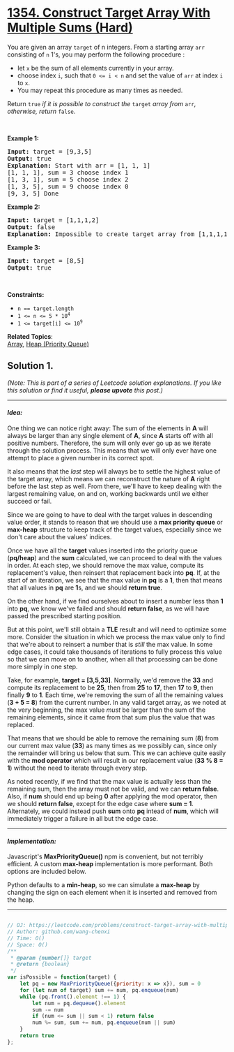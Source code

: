 # [1354. Construct Target Array With Multiple Sums (Hard)](https://leetcode.com/problems/construct-target-array-with-multiple-sums/)

<p>You are given an array <code>target</code> of n integers. From a starting array <code>arr</code> consisting of <code>n</code> 1's, you may perform the following procedure :</p>

<ul>
	<li>let <code>x</code> be the sum of all elements currently in your array.</li>
	<li>choose index <code>i</code>, such that <code>0 &lt;= i &lt; n</code> and set the value of <code>arr</code> at index <code>i</code> to <code>x</code>.</li>
	<li>You may repeat this procedure as many times as needed.</li>
</ul>

<p>Return <code>true</code> <em>if it is possible to construct the</em> <code>target</code> <em>array from</em> <code>arr</code><em>, otherwise, return</em> <code>false</code>.</p>

<p>&nbsp;</p>
<p><strong>Example 1:</strong></p>

<pre><strong>Input:</strong> target = [9,3,5]
<strong>Output:</strong> true
<strong>Explanation:</strong> Start with arr = [1, 1, 1] 
[1, 1, 1], sum = 3 choose index 1
[1, 3, 1], sum = 5 choose index 2
[1, 3, 5], sum = 9 choose index 0
[9, 3, 5] Done
</pre>

<p><strong>Example 2:</strong></p>

<pre><strong>Input:</strong> target = [1,1,1,2]
<strong>Output:</strong> false
<strong>Explanation:</strong> Impossible to create target array from [1,1,1,1].
</pre>

<p><strong>Example 3:</strong></p>

<pre><strong>Input:</strong> target = [8,5]
<strong>Output:</strong> true
</pre>

<p>&nbsp;</p>
<p><strong>Constraints:</strong></p>

<ul>
	<li><code>n == target.length</code></li>
	<li><code>1 &lt;= n &lt;= 5 * 10<sup>4</sup></code></li>
	<li><code>1 &lt;= target[i] &lt;= 10<sup>9</sup></code></li>
</ul>


**Related Topics**:  
[Array](https://leetcode.com/tag/array/), [Heap (Priority Queue)](https://leetcode.com/tag/heap-priority-queue/)

## Solution 1.

<div class="content-area__2vnF"><div class="discuss-markdown-container"><p><em>(Note: This is part of a series of Leetcode solution explanations. If you like this solution or find it useful,</em> <em><strong>please upvote</strong></em> <em>this post.)</em></p><p>
</p><hr>
<h4><em><strong>Idea:</strong></em></h4>
<p></p><p>One thing we can notice right away: The sum of the elements in <strong>A</strong> will always be larger than any single element of <strong>A</strong>, since <strong>A</strong> starts off with all positive numbers. Therefore, the sum will only ever go up as we iterate through the solution process. This means that we will only ever have one attempt to place a given number in its correct spot.</p><p>
</p><p>It also means that the <em>last</em> step will always be to settle the highest value of the target array, which means we can reconstruct the nature of <strong>A</strong> right before the last step as well. From there, we'll have to keep dealing with the largest remaining value, on and on, working backwards until we either succeed or fail.</p><p>
</p><p>Since we are going to have to deal with the target values in descending value order, it stands to reason that we should use a <strong>max priority queue</strong> or <strong>max-heap</strong> structure to keep track of the target values, especially since we don't care about the values' indices.</p><p>
</p><p>Once we have all the <strong>target</strong> values inserted into the priority queue (<strong>pq/heap</strong>) and the <strong>sum</strong> calculated, we can proceed to deal with the values in order. At each step, we should remove the max value, compute its replacement's value, then reinsert that replacement back into <strong>pq</strong>. If, at the start of an iteration, we see that the max value in <strong>pq</strong> is a <strong>1</strong>, then that means that all values in <strong>pq</strong> are <strong>1</strong>s, and we should <strong>return true</strong>.</p><p>
</p><p>On the other hand, if we find ourselves about to insert a number less than <strong>1</strong> into <strong>pq</strong>, we know we've failed and should <strong>return false</strong>, as we will have passed the prescribed starting position.</p><p>
</p><p>But at this point, we'll still obtain a <strong>TLE</strong> result and will need to optimize some more. Consider the situation in which we process the max value only to find that we're about to reinsert a number that is <em>still</em> the max value. In some edge cases, it could take thousands of iterations to fully process this value so that we can move on to another, when all that processing can be done more simply in one step.</p><p>
</p><p>Take, for example, <strong>target = [3,5,33]</strong>. Normally, we'd remove the <strong>33</strong> and compute its replacement to be <strong>25</strong>, then from <strong>25</strong> to <strong>17</strong>, then <strong>17</strong> to <strong>9</strong>, then finally <strong>9</strong> to <strong>1</strong>. Each time, we're removing the sum of all the remaining values (<strong>3 + 5 = 8</strong>) from the current number. In any valid target array, as we noted at the very beginning, the max value <em>must</em> be larger than the sum of the remaining elements, since it came from that sum plus the value that was replaced.</p><p>
</p><p>That means that we should be able to remove the remaining sum (<strong>8</strong>) from our current max value (<strong>33</strong>) as many times as we possibly can, since only the remainder will bring us below that sum. This we can achieve quite easily with the <strong>mod operator</strong> which will result in our replacement value (<strong>33 % 8 = 1</strong>) without the need to iterate through every step.</p><p>
</p><p>As noted recently, if we find that the max value is actually less than the remaining sum, then the array must not be valid, and we can <strong>return false</strong>. Also, if <strong>num</strong> should end up being <strong>0</strong> after applying the mod operator, then we should <strong>return false</strong>, except for the edge case where <strong>sum = 1</strong>. Alternately, we could instead push <strong>sum</strong> onto <strong>pq</strong> intead of <strong>num</strong>, which will immediately trigger a failure in all but the edge case.</p><p>
</p><hr>
<h4><em><strong>Implementation:</strong></em></h4>
<p></p><p>Javascript's <strong>MaxPriorityQueue()</strong> npm is convenient, but not terribly efficient. A custom <strong>max-heap</strong> implementation is more performant. Both options are included below.</p><p>
</p><p>Python defaults to a <strong>min-heap</strong>, so we can simulate a <strong>max-heap</strong> by changing the sign on each element when it is inserted and removed from the heap.</p><p>
</p><hr>
<p></p></div></div>

```js

// OJ: https://leetcode.com/problems/construct-target-array-with-multiple-sums/
// Author: github.com/wang-chenxi
// Time: O()
// Space: O()
/**
 * @param {number[]} target
 * @return {boolean}
 */
var isPossible = function(target) {
    let pq = new MaxPriorityQueue({priority: x => x}), sum = 0
    for (let num of target) sum += num, pq.enqueue(num)
    while (pq.front().element !== 1) {
        let num = pq.dequeue().element
        sum -= num
        if (num <= sum || sum < 1) return false
        num %= sum, sum += num, pq.enqueue(num || sum)
    }
    return true
};

```